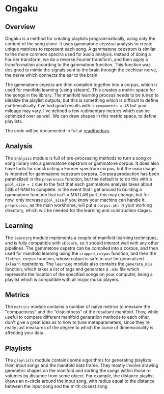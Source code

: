 # Ongaku

## Overview

Ongaku is a method for creating playlists programmatically, using only the content of the song alone. It uses gammatone cepstral analysis to create unique matrices to represent each song. A gammatone cepstrum is similar to the more common spectra used for audio analysis. Instead of doing a Fourier transform, we do a reverse Fourier transform, and then apply a transformation according to the gammatone function. This function was designed to mimic the signals sent to the brain through the cochlear nerve, the nerve which connects the ear to the brain.  

The gammatone cepstra are then compiled together into a corpus, which is used for manifold learning (using sklearn). This creates a metric space for the songs in the library. The manifold learning process needs to be tuned to idealize the playlist outputs, but this is something which is difficult to define mathematically. I've had good results with `n_components = 45` but your mileage may vary. I've defined a few rudimentary metrics which can be optimized over as well. We can draw shapes in this metric space, to define playlists.

The code will be documented in full at
[readthedocs](https://readthedocs.org/projects/ongaku/.)

## Analysis

The `analysis` module is full of pre-processing methods to turn a song or song library into a gammatone cepstrum or gammatone corpus. It does also have tools for constructing a Fourier spectrum corpus, but the main usage is intended for gammatone cepstrum corpora. Corpora production has been parallelized in the `preprocess` function, but the default is to do this with a `pool_size = 2` due to the fact that each gammatone analysis takes about 5GB of RAM to complete. In the event that I get around to building a gammatone function that isn't a MATLAB port, this may change, but for now, only increase `pool_size` if you know your machine can handle it. `preprocess`, as the main workhorse, will put a `corpus.pkl` in your working directory, which will be needed for the learning and construction stages.

## Learning

The `learning` module implements a couple of manifold learning techniques, and is fully compatible with `sklearn`, so it should interact well with any other pipelines. The gammatone cepstra can be compiled into a corpus, and then used for manifold learning using the `cropped_corpus` function, and then the `flatten_corpus` function, whose output is safe to use for generalized `sklearn` operations. The `learning`  module also contains the `generate_m3u` function, which takes a list of tags and generates a `.m3u` file which represents the location of the specified songs on your computer, being a playlist which is compatible with all major music players.

## Metrics

The `metrics` module contains a number of naïve metrics to measure the "compactness" and the "disjointness" of the resultant manifold. They, while useful to compare different manifold generation methods to each other, don't give a great idea as to how to tune metaparameters, since they're really just measures of the degree to which the curse of dimensionality is affecting your data.

## Playlists

The `playlists` module contains some algorithms for generating playlists from input songs and the manifold data frame. They mostly involve drawing geometric shapes on the manifold and sorting the songs within those n-volumes by distance from some object. For example, the distance playlist draws an n-circle around the input song, with radius equal to the distance between the input song and the m-th closest song.
